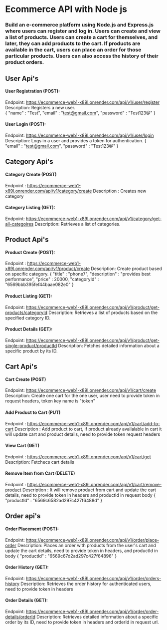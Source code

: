 # Ecommerce API with Node js

### Build an e-commerce platform using Node.js and Express.js where users can register and log in. Users can create and view a list of products. Users can create a cart for themselves, and later, they can add products to the cart. If products are available in the cart, users can place an order for those particular products. Users can also access the history of their product orders.

## User Api's

#### User Registration (POST):  
Endpoint: https://ecommerce-web1-x89l.onrender.com/api/v1/user/register  
Description: Registers a new user.  
{
    "name" : "Test",
    "email" : "test@gmail.com",
    "password" : "Test123@"
}

#### User Login (POST):
Endpoint: https://ecommerce-web1-x89l.onrender.com/api/v1/user/login
Description: Logs in a user and provides a token for authentication.
{
    "email" : "test@gmail.com",
    "password" : "Test123@"
}


## Category Api's

#### Category Create (POST)
Endpoint : https://ecommerce-web1-x89l.onrender.com/api/v1/category/create
Description : Creates new category

#### Category Listing (GET):
Endpoint: https://ecommerce-web1-x89l.onrender.com/api/v1/category/get-all-categoires
Description: Retrieves a list of categories.

## Product Api's

#### Product Create (POST):
Endpoint : https://ecommerce-web1-x89l.onrender.com/api/v1/product/create
Description: Create product based on specific category.
{
    "title" : "phone7",
    "description" : "provides best performance",
    "price" : 20000,
    "categoryId" : "6569bbb395fef44baae082e0"
}

#### Product Listing (GET):
Endpoint: https://ecommerce-web1-x89l.onrender.com/api/v1/product/get-products/categoryId
Description: Retrieves a list of products based on the specified category ID.

#### Product Details (GET):
Endpoint: https://ecommerce-web1-x89l.onrender.com/api/v1/product/get-single-product/productId
Description: Fetches detailed information about a specific product by its ID.


## Cart Api's

#### Cart Create (POST)
Endpoint: https://ecommerce-web1-x89l.onrender.com/api/v1/cart/create
Description: Create one cart for the one user, user need to provide token in request headers, token key name is "token"

#### Add Product to Cart (PUT)
Endpoint : https://ecommerce-web1-x89l.onrender.com/api/v1/cart/add-to-cart
Description : Add product to cart, if product already availalable in cart it will update cart and product details, need to provide token request headers

#### View Cart (GET)
Endpoint : https://ecommerce-web1-x89l.onrender.com/api/v1/cart/get
Description: Fetchecs cart details

#### Remove Item from Cart (DELETE)
Endpoint : https://ecommerce-web1-x89l.onrender.com/api/v1/cart/remove-product
Description : It will remove product from cart and update the cart details, need to provide token in headers and productId in request body
{
    "productId" : "6569c6582ad297c427f6488d"
}

## Order api's

#### Order Placement (POST):
Endpoint: https://ecommerce-web1-x89l.onrender.com/api/v1/order/place-order
Description: Places an order with products from the user's cart and update the cart details, need to provide token in headers, and productId in body
{
    "productId" : "6569c67d2ad297c427f64896"
}

#### Order History (GET):
Endpoint: https://ecommerce-web1-x89l.onrender.com/api/v1/order/orders-history
Description: Retrieves the order history for authenticated users, need to provide token in headers

#### Order Details (GET):
Endpoint: https://ecommerce-web1-x89l.onrender.com/api/v1/order/order-details/orderId
Description: Retrieves detailed information about a specific order by its ID, need to provide token in headers and orderId in request url.



